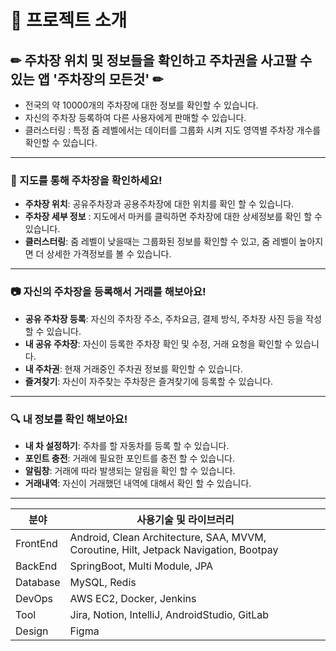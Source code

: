 # 🚀 프로젝트 소개

## ✏ 주차장 위치 및 정보들을 확인하고 주차권을 사고팔 수 있는 앱 '주차장의 모든것' ✏

- 전국의 약 10000개의 주차장에 대한 정보를 확인할 수 있습니다.
- 자신의 주차장 등록하여 다른 사용자에게 판매할 수 있습니다.
- 클러스터링 : 특정 줌 레벨에서는 데이터를 그룹화 시켜 지도 영역별 주차장 개수를 확인할 수 있습니다.

---

### 📝 지도를 통해 주차장을 확인하세요!

- **주차장 위치**: 공유주차장과 공용주차장에 대한 위치를 확인 할 수 있습니다.
- **주차장 세부 정보** : 지도에서 마커를 클릭하면 주차장에 대한 상세정보를 확인 할 수 있습니다.
- **클러스터링**: 줌 레벨이 낮을때는 그룹화된 정보를 확인할 수 있고, 줌 레벨이 높아지면 더 상세한 가격정보를 볼 수 있습니다.

---

### 📷 자신의 주차장을 등록해서 거래를 해보아요!

- **공유 주차장 등록**: 자신의 주차장 주소, 주차요금, 결제 방식, 주차장 사진 등을 작성할 수 있습니다.
- **내 공유 주차장**: 자신이 등록한 주차장 확인 및 수정, 거래 요청을 확인할 수 있습니다.
- **내 주차권**: 현재 거래중인 주차권 정보를 확인할 수 있습니다.
- **즐겨찾기**: 자신이 자주찾는 주차장은 즐겨찾기에 등록할 수 있습니다.

---

### 🔍 내 정보를 확인 해보아요!

- **내 차 설정하기**: 주차를 할 자동차를 등록 할 수 있습니다.
- **포인트 충전**: 거래에 필요한 포인트를 충전 할 수 있습니다.
- **알림창**: 거래에 따라 발생되는 알림을 확인 할 수 있습니다.
- **거래내역**: 자신이 거래했던 내역에 대해서 확인 할 수 있습니다.


---





| 분야 | 사용기술 및 라이브러리 |  |  |
| --- | --- | --- | --- |
| FrontEnd | Android, Clean Architecture, SAA, MVVM, Coroutine, Hilt, Jetpack Navigation, Bootpay |  |  |
| BackEnd | SpringBoot, Multi Module, JPA |  |  |
| Database | MySQL, Redis |  |  |
| DevOps | AWS EC2, Docker, Jenkins |  |  |
| Tool | Jira, Notion, IntelliJ, AndroidStudio, GitLab |  |  |
| Design | Figma |  |  |







